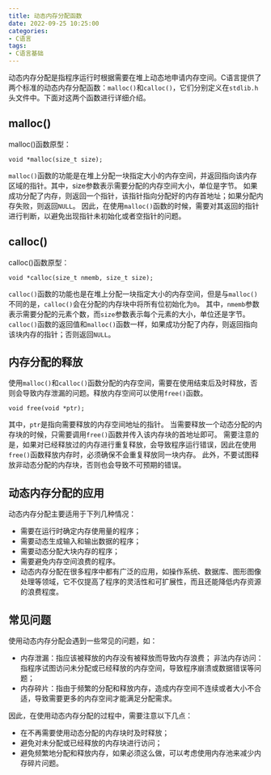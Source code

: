 ```yaml
---
title: 动态内存分配函数
date: 2022-09-25 10:25:00
categories:
- C语言
tags:
- C语言基础
---
```


动态内存分配是指程序运行时根据需要在堆上动态地申请内存空间。C语言提供了两个标准的动态内存分配函数：`malloc()`和`calloc()`，它们分别定义在`stdlib.h`头文件中。下面对这两个函数进行详细介绍。

## malloc()

malloc()函数原型：

```text
void *malloc(size_t size);
```

`malloc()`函数的功能是在堆上分配一块指定大小的内存空间，并返回指向该内存区域的指针。其中，size参数表示需要分配的内存空间大小，单位是字节。
如果成功分配了内存，则返回一个指针，该指针指向分配好的内存首地址；如果分配内存失败，则返回`NULL`。
因此，在使用`malloc()`函数的时候，需要对其返回的指针进行判断，以避免出现指针未初始化或者空指针的问题。

## calloc()

calloc()函数原型：

```text
void *calloc(size_t nmemb, size_t size);
```

`calloc()`函数的功能也是在堆上分配一块指定大小的内存空间，但是与`malloc()`不同的是，`calloc()`会在分配的内存块中将所有位初始化为`0`。
其中，`nmemb`参数表示需要分配的元素个数，而`size`参数表示每个元素的大小，单位还是字节。
`calloc()`函数的返回值和`malloc()`函数一样，如果成功分配了内存，则返回指向该块内存的指针；否则返回`NULL`。

## 内存分配的释放

使用`malloc()`和`calloc()`函数分配的内存空间，需要在使用结束后及时释放，否则会导致内存泄漏的问题。释放内存空间可以使用`free()`函数。

```text
void free(void *ptr);
```

其中，`ptr`是指向需要释放的内存空间地址的指针。
当需要释放一个动态分配的内存块的时候，只需要调用`free()`函数并传入该内存块的首地址即可。
需要注意的是，如果对已经释放过的内存进行重复释放，会导致程序运行错误，因此在使用`free()`函数释放内存时，必须确保不会重复释放同一块内存。
此外，不要试图释放非动态分配的内存块，否则也会导致不可预期的错误。

## 动态内存分配的应用

动态内存分配主要适用于下列几种情况：

- 需要在运行时确定内存使用量的程序；
- 需要动态生成输入和输出数据的程序；
- 需要动态分配大块内存的程序；
- 需要避免内存空间浪费的程序。
- 动态内存分配在很多程序中都有广泛的应用，如操作系统、数据库、图形图像处理等领域，它不仅提高了程序的灵活性和可扩展性，而且还能降低内存资源的浪费程度。

## 常见问题

使用动态内存分配会遇到一些常见的问题，如：

- 内存泄漏：指应该被释放的内存没有被释放而导致内存浪费；
非法内存访问：指程序试图访问未分配或已经释放的内存空间，导致程序崩溃或数据错误等问题；
- 内存碎片：指由于频繁的分配和释放内存，造成内存空间不连续或者大小不合适，导致需要更多的内存空间才能满足分配需求。

因此，在使用动态内存分配的过程中，需要注意以下几点：

- 在不再需要使用动态分配的内存块时及时释放；
- 避免对未分配或已经释放的内存块进行访问；
- 避免频繁地分配和释放内存，如果必须这么做，可以考虑使用内存池来减少内存碎片问题。